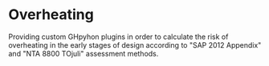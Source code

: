 # Overheating
Providing custom GHpyhon plugins in order to calculate the risk of overheating in the early stages of design according to "SAP 2012 Appendix" and "NTA 8800 TOjuli" assessment methods.
